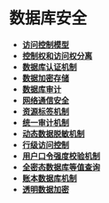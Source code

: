 # 数据库安全

-   **[访问控制模型](访问控制模型.md)**  
-   **[控制权和访问权分离](控制权和访问权分离.md)**  
-   **[数据库认证机制](数据库认证机制.md)**  
-   **[数据加密存储](数据加密存储.md)**  
-   **[数据库审计](数据库审计.md)**  
-   **[网络通信安全](网络通信安全.md)**  
-   **[资源标签机制](资源标签机制.md)**  
-   **[统一审计机制](统一审计机制.md)**  
-   **[动态数据脱敏机制](动态数据脱敏机制.md)**  
-   **[行级访问控制](行级访问控制.md)**  
-   **[用户口令强度校验机制](用户口令强度校验机制.md)**  
-   **[全密态数据库等值查询](全密态数据库等值查询.md)**  
-   **[账本数据库机制](账本数据库机制.md)**  
-   **[透明数据加密](透明数据加密.md)**

